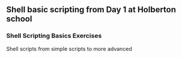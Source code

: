 ## Shell basic scripting from Day 1 at Holberton school

### Shell Scripting Basics Exercises

Shell scripts from simple scripts to more advanced 

